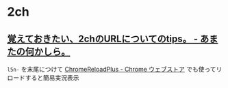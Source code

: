 # 2ch

## [覚えておきたい、2chのURLについてのtips。 - あまたの何かしら。](http://amatanoyo.hateblo.jp/entry/20090330/1238349315)

`l5n-` を末尾につけて
[ChromeReloadPlus - Chrome ウェブストア](https://chrome.google.com/webstore/detail/chromereloadplus/nbbpjdmdkcmpimmhloehkojhbhjlboog)
でも使ってリロードすると簡易実況表示
